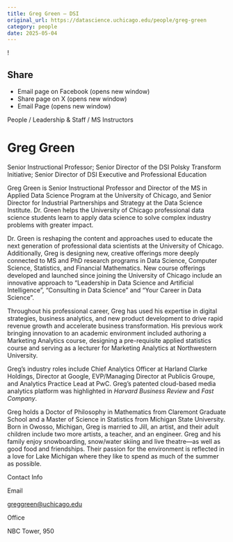 ```yaml
---
title: Greg Green – DSI
original_url: https://datascience.uchicago.edu/people/greg-green
category: people
date: 2025-05-04
---
```


<!-- Table-like structure detected -->

!

## Share

* Email page on Facebook (opens new window)
* Share page on X (opens new window)
* Email Page (opens new window)

<!-- Table-like structure detected -->

People / Leadership & Staff / MS Instructors

# Greg Green

Senior Instructional Professor; Senior Director of the DSI Polsky Transform Initiative; Senior Director of DSI Executive and Professional Education

Greg Green is Senior Instructional Professor and Director of the MS in Applied Data Science Program at the University of Chicago, and Senior Director for Industrial Partnerships and Strategy at the Data Science Institute. Dr. Green helps the University of Chicago professional data science students learn to apply data science to solve complex industry problems with greater impact.

Dr. Green is reshaping the content and approaches used to educate the next generation of professional data scientists at the University of Chicago.  Additionally, Greg is designing new, creative offerings more deeply connected to MS and PhD research programs in Data Science, Computer Science, Statistics, and Financial Mathematics. New course offerings developed and launched since joining the University of Chicago include an innovative approach to “Leadership in Data Science and Artificial Intelligence”, “Consulting in Data Science” and “Your Career in Data Science”.

Throughout his professional career, Greg has used his expertise in digital strategies, business analytics, and new product development to drive rapid revenue growth and accelerate business transformation. His previous work bringing innovation to an academic environment included authoring a Marketing Analytics course, designing a pre-requisite applied statistics course and serving as a lecturer for Marketing Analytics at Northwestern University.

Greg’s industry roles include Chief Analytics Officer at Harland Clarke Holdings, Director at Google, EVP/Managing Director at Publicis Groupe, and Analytics Practice Lead at PwC. Greg’s patented cloud-based media analytics platform was highlighted in *Harvard Business Review* and *Fast Company*.

Greg holds a Doctor of Philosophy in Mathematics from Claremont Graduate School and a Master of Science in Statistics from Michigan State University. Born in Owosso, Michigan, Greg is married to Jill, an artist, and their adult children include two more artists, a teacher, and an engineer. Greg and his family enjoy snowboarding, snow/water skiing and live theatre—as well as good food and friendships. Their passion for the environment is reflected in a love for Lake Michigan where they like to spend as much of the summer as possible.

Contact Info

Email

[greggreen@uchicago.edu](mailto:greggreen@uchicago.edu)

Office

NBC Tower, 950